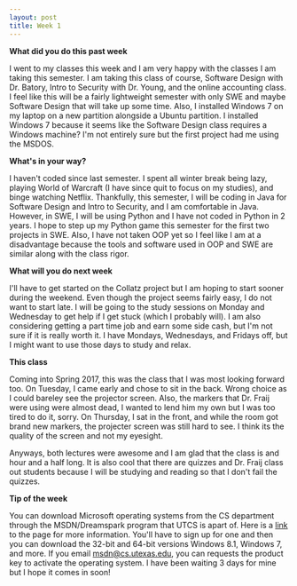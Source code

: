 ```yaml
---
layout: post
title: Week 1
---
```


**What did you do this past week**

I went to my classes this week and I am very happy with the classes I am taking this semester. I am taking this class of course, Software Design with Dr. Batory, Intro to Security with Dr. Young, and the online accounting class.
I feel like this will be a fairly lightweight semester with only SWE and maybe Software Design that will take up some time. Also, I installed Windows 7 on my laptop on a new partition alongside a Ubuntu partition. I installed Windows 7
because it seems like the Software Design class requires a Windows machine? I'm not entirely sure but the first project had me using the MSDOS. 


**What's in your way?**

I haven't coded since last semester. I spent all winter break being lazy, playing World of Warcraft (I have since quit to focus on my studies), and binge watching Netflix. Thankfully, this semester, I will be coding in Java for Software Design and Intro to Security, and I am comfortable in Java. However, in SWE, I will be using Python and I have not coded in Python in 2 years. I hope to step up my Python game this semester for the first two projects in SWE. Also, I have not 
taken OOP yet so I feel like I am at a disadvantage because the tools and software used in OOP and SWE are similar along with the class rigor.


**What will you do next week**

I'll have to get started on the Collatz project but I am hoping to start sooner during the weekend. Even though the project seems fairly easy, I do not want to start late. I will be going to the study sessions on Monday and Wednesday
to get help if I get stuck (which I probably will). I am also considering getting a part time job and earn some side cash, but I'm not sure if it is really worth it. I have Mondays, Wednesdays, and Fridays off, but I might want to use those days to study and relax.

**This class**

Coming into Spring 2017, this was the class that I was most looking forward too. On Tuesday, I came early and chose to sit in the back. Wrong choice as I could bareley see the projector screen. Also, the markers that Dr. Fraij were using were almost dead, I wanted to lend him my own but I was too tired to do it, sorry. On Thursday, I sat in the front, and while the room got brand new markers, the projecter screen was still hard to see. I think its the quality of the screen and not
my eyesight. 

Anyways, both lectures were awesome and I am glad that the class is and hour and a half long. It is also cool that there are quizzes and Dr. Fraij class out students because I will be studying and reading so that I don't fail the quizzes.


**Tip of the week**

You can download Microsoft operating systems from the CS department through the MSDN/Dreamspark program that UTCS is apart of. Here is a [link](http://www.cs.utexas.edu/facilities/software-downloads) to the page for more information.
You'll have to sign up for one and then you can download the 32-bit and 64-bit versions Windows 8.1, Windows 7, and more. If you email msdn@cs.utexas.edu, you can requests the product key to activate the operating system. I have been waiting 3 days for mine but I hope it comes in soon!
